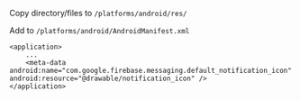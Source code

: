 Copy directory/files to ```/platforms/android/res/```

Add to ```/platforms/android/AndroidManifest.xml```

```
<application>
    ...
    <meta-data android:name="com.google.firebase.messaging.default_notification_icon" android:resource="@drawable/notification_icon" />
</application>
```